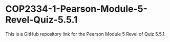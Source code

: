 # COP2334-1-Pearson-Module-5-Revel-Quiz-5.5.1
This is a GitHub repository link for the Pearson Module 5 Revel of Quiz 5.5.1.
